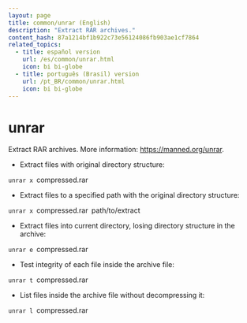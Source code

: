 ```yaml
---
layout: page
title: common/unrar (English)
description: "Extract RAR archives."
content_hash: 87a1214bf1b922c73e56124086fb903ae1cf7864
related_topics:
  - title: español version
    url: /es/common/unrar.html
    icon: bi bi-globe
  - title: português (Brasil) version
    url: /pt_BR/common/unrar.html
    icon: bi bi-globe
---
```

# unrar

Extract RAR archives.
More information: <https://manned.org/unrar>.

- Extract files with original directory structure:

`unrar x `<span class="tldr-var badge badge-pill bg-dark-lm bg-white-dm text-white-lm text-dark-dm font-weight-bold">compressed.rar</span>

- Extract files to a specified path with the original directory structure:

`unrar x `<span class="tldr-var badge badge-pill bg-dark-lm bg-white-dm text-white-lm text-dark-dm font-weight-bold">compressed.rar</span>` `<span class="tldr-var badge badge-pill bg-dark-lm bg-white-dm text-white-lm text-dark-dm font-weight-bold">path/to/extract</span>

- Extract files into current directory, losing directory structure in the archive:

`unrar e `<span class="tldr-var badge badge-pill bg-dark-lm bg-white-dm text-white-lm text-dark-dm font-weight-bold">compressed.rar</span>

- Test integrity of each file inside the archive file:

`unrar t `<span class="tldr-var badge badge-pill bg-dark-lm bg-white-dm text-white-lm text-dark-dm font-weight-bold">compressed.rar</span>

- List files inside the archive file without decompressing it:

`unrar l `<span class="tldr-var badge badge-pill bg-dark-lm bg-white-dm text-white-lm text-dark-dm font-weight-bold">compressed.rar</span>
